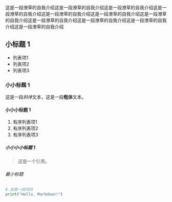 
这是一段潦草的自我介绍这是一段潦草的自我介绍这是一段潦草的自我介绍这是一段潦草的自我介绍这是一段潦草的自我介绍这是一段潦草的自我介绍这是一段潦草的自我介绍这是一段潦草的自我介绍这是一段潦草的自我介绍这是一段潦草的自我介绍这是一段潦草的自我介绍

## 小标题 1

- 列表项1
- 列表项2
- 列表项3

### 小小标题 1

这是一段*斜体*文本，这是一段**粗体**文本。

#### 小小小标题 1

1. 有序列表项1
2. 有序列表项2
3. 有序列表项3

##### 小小小小标题 1

> 这是一个引用。

###### 最小标题

```python
# 这是一段代码
print("Hello, Markdown!")
